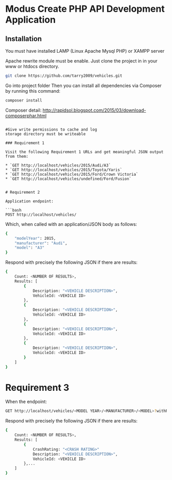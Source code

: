  
# Modus Create PHP API Development Application

## Installation
You must have installed LAMP (Linux Apache Mysql PHP) or XAMPP server 

Apache rewrite module must be enable.
Just clone the project in in your www or htdocs directory.
```bash
git clone https://github.com/tarry2009/vehicles.git

```


Go into project folder
Then you can install all dependencies via Composer by running this command:
```bash
composer install

```
Composer detail:
http://rapidsol.blogspot.com/2015/03/download-composerphar.html

```

#Give write permissions to cache and log  
storage directory must be writeable

### Requirement 1

Visit the following Requirement 1 URLs and get meaningful JSON output from them:

* `GET http://localhost/vehicles/2015/Audi/A3`
* `GET http://localhost/vehicles/2015/Toyota/Yaris`
* `GET http://localhost/vehicles/2015/Ford/Crown Victoria`
* `GET http://localhost/vehicles/undefined/Ford/Fusion`


# Requirement 2

Application endpoint:

```bash
POST http://localhost/vehicles/
```

Which, when called with an application/JSON body as follows:

```bash
{
    "modelYear": 2015,
    "manufacturer": "Audi",
    "model": "A3"
}
```

Respond with precisely the following JSON if there are results:

```bash
{
    Count: <NUMBER OF RESULTS>,
    Results: [
        {
            Description: "<VEHICLE DESCRIPTION>",
            VehicleId: <VEHICLE ID>
        },
        {
            Description: "<VEHICLE DESCRIPTION>",
            VehicleId: <VEHICLE ID>
        },
        {
            Description: "<VEHICLE DESCRIPTION>",
            VehicleId: <VEHICLE ID>
        },
        {
            Description: "<VEHICLE DESCRIPTION>",
            VehicleId: <VEHICLE ID>
        }
    ]
}
```


# Requirement 3

When the endpoint:

```bash
GET http://localhost/vehicles/<MODEL YEAR>/<MANUFACTURER>/<MODEL>?withRating=true
```
Respond with precisely the following JSON if there are results:

```bash
{
    Count: <NUMBER OF RESULTS>,
    Results: [
        {
            CrashRating: "<CRASH RATING>"
            Description: "<VEHICLE DESCRIPTION>",
            VehicleId: <VEHICLE ID>
        },...
    ]
}
```
